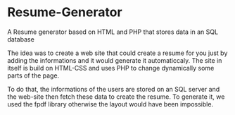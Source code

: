 # Resume-Generator
A Resume generator based on HTML and PHP that stores data in an SQL database 

The idea was to create a web site that could create a resume for you just by adding the informations and it would generate it automaticcaly.
The site in itself is build on HTML-CSS and uses PHP to change dynamically some parts of the page. 

To do that, the informations of the users are stored on an SQL server and the web-site then fetch these data to create the resume.
To generate it, we used the fpdf library otherwise the layout would have been impossible.
